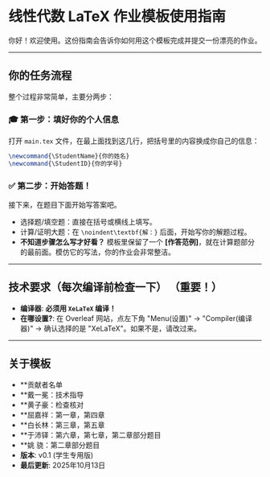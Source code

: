# 线性代数 LaTeX 作业模板使用指南

你好！欢迎使用。这份指南会告诉你如何用这个模板完成并提交一份漂亮的作业。

---

## 你的任务流程

整个过程非常简单，主要分两步：

### 🎓 **第一步：填好你的个人信息**

打开 `main.tex` 文件，在最上面找到这几行，把括号里的内容换成你自己的信息：

```latex
\newcommand{\StudentName}{你的姓名}
\newcommand{\StudentID}{你的学号}
```


### ✅ **第二步：开始答题！**

接下来，在题目下面开始写答案吧。

-   选择题/填空题：直接在括号或横线上填写。
-   计算/证明大题：在 `\noindent\textbf{解：}` 后面，开始写你的解题过程。
-   **不知道步骤怎么写才好看？** 模板里保留了一个 **[作答范例]**，就在计算题部分的最前面。模仿它的写法，你的作业会非常整洁。

---

## 技术要求（每次编译前检查一下） （重要！）

-   **编译器**: **必须用 `XeLaTeX` 编译！**
-   **在哪设置?**: 在 Overleaf 网站，点左下角 "Menu(设置)" -> "Compiler(编译器)" -> 确认选择的是 "XeLaTeX"。如果不是，请改过来。

---

## 关于模板

-   **贡献者名单
-   **戴一冕：技术指导
-   **黄子豪：检查核对
-   **屈嘉祥：第一章，第四章
-   **白长林：第三章，第五章
-   **于沛铎：第六章，第七章，第二章部分题目
-   **姚  骁：第二章部分题目
-   **版本**: v0.1 (学生专用版)
-   **最后更新**: 2025年10月13日

